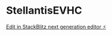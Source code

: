 # StellantisEVHC

[Edit in StackBlitz next generation editor ⚡️](https://stackblitz.com/~/github.com/NathanWelchLL/StellantisEVHC)